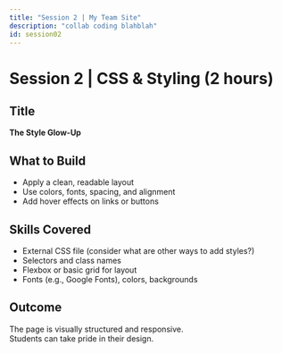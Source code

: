 ```yaml
---
title: "Session 2 | My Team Site"
description: "collab coding blahblah"
id: session02
---
```


# Session 2 | CSS & Styling (2 hours)

## Title
**The Style Glow-Up**

## What to Build
- Apply a clean, readable layout  
- Use colors, fonts, spacing, and alignment  
- Add hover effects on links or buttons  

## Skills Covered
- External CSS file (consider what are other ways to add styles?)  
- Selectors and class names  
- Flexbox or basic grid for layout  
- Fonts (e.g., Google Fonts), colors, backgrounds  

## Outcome
The page is visually structured and responsive.  
Students can take pride in their design.
